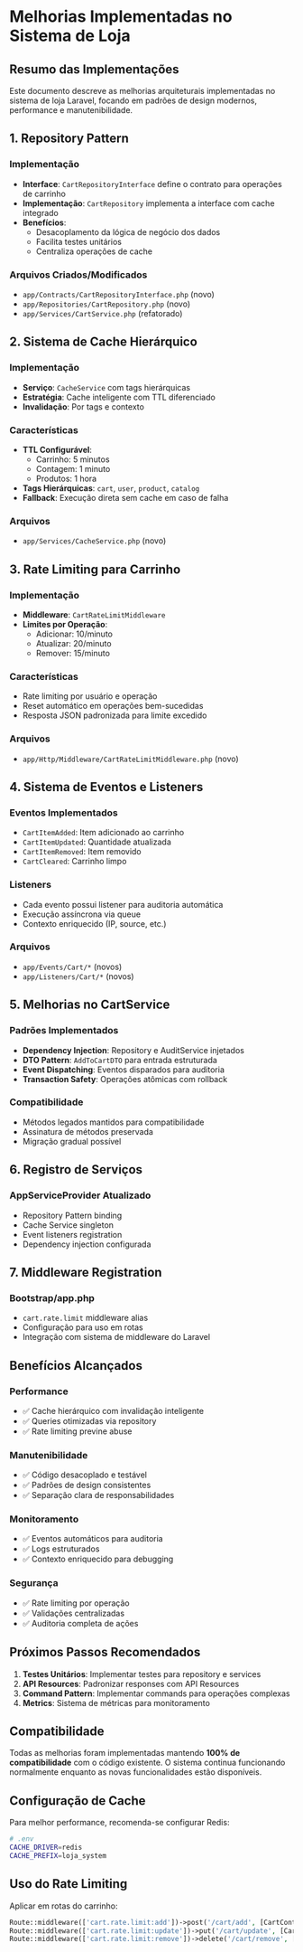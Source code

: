 # Melhorias Implementadas no Sistema de Loja

## Resumo das Implementações

Este documento descreve as melhorias arquiteturais implementadas no sistema de loja Laravel, focando em padrões de design modernos, performance e manutenibilidade.

## 1. Repository Pattern

### Implementação
- **Interface**: `CartRepositoryInterface` define o contrato para operações de carrinho
- **Implementação**: `CartRepository` implementa a interface com cache integrado
- **Benefícios**: 
  - Desacoplamento da lógica de negócio dos dados
  - Facilita testes unitários
  - Centraliza operações de cache

### Arquivos Criados/Modificados
- `app/Contracts/CartRepositoryInterface.php` (novo)
- `app/Repositories/CartRepository.php` (novo)
- `app/Services/CartService.php` (refatorado)

## 2. Sistema de Cache Hierárquico

### Implementação
- **Serviço**: `CacheService` com tags hierárquicas
- **Estratégia**: Cache inteligente com TTL diferenciado
- **Invalidação**: Por tags e contexto

### Características
- **TTL Configurável**: 
  - Carrinho: 5 minutos
  - Contagem: 1 minuto  
  - Produtos: 1 hora
- **Tags Hierárquicas**: `cart`, `user`, `product`, `catalog`
- **Fallback**: Execução direta sem cache em caso de falha

### Arquivos
- `app/Services/CacheService.php` (novo)

## 3. Rate Limiting para Carrinho

### Implementação
- **Middleware**: `CartRateLimitMiddleware`
- **Limites por Operação**:
  - Adicionar: 10/minuto
  - Atualizar: 20/minuto
  - Remover: 15/minuto

### Características
- Rate limiting por usuário e operação
- Reset automático em operações bem-sucedidas
- Resposta JSON padronizada para limite excedido

### Arquivos
- `app/Http/Middleware/CartRateLimitMiddleware.php` (novo)

## 4. Sistema de Eventos e Listeners

### Eventos Implementados
- `CartItemAdded`: Item adicionado ao carrinho
- `CartItemUpdated`: Quantidade atualizada
- `CartItemRemoved`: Item removido
- `CartCleared`: Carrinho limpo

### Listeners
- Cada evento possui listener para auditoria automática
- Execução assíncrona via queue
- Contexto enriquecido (IP, source, etc.)

### Arquivos
- `app/Events/Cart/*` (novos)
- `app/Listeners/Cart/*` (novos)

## 5. Melhorias no CartService

### Padrões Implementados
- **Dependency Injection**: Repository e AuditService injetados
- **DTO Pattern**: `AddToCartDTO` para entrada estruturada
- **Event Dispatching**: Eventos disparados para auditoria
- **Transaction Safety**: Operações atômicas com rollback

### Compatibilidade
- Métodos legados mantidos para compatibilidade
- Assinatura de métodos preservada
- Migração gradual possível

## 6. Registro de Serviços

### AppServiceProvider Atualizado
- Repository Pattern binding
- Cache Service singleton
- Event listeners registration
- Dependency injection configurada

## 7. Middleware Registration

### Bootstrap/app.php
- `cart.rate.limit` middleware alias
- Configuração para uso em rotas
- Integração com sistema de middleware do Laravel

## Benefícios Alcançados

### Performance
- ✅ Cache hierárquico com invalidação inteligente
- ✅ Queries otimizadas via repository
- ✅ Rate limiting previne abuse

### Manutenibilidade
- ✅ Código desacoplado e testável
- ✅ Padrões de design consistentes
- ✅ Separação clara de responsabilidades

### Monitoramento
- ✅ Eventos automáticos para auditoria
- ✅ Logs estruturados
- ✅ Contexto enriquecido para debugging

### Segurança
- ✅ Rate limiting por operação
- ✅ Validações centralizadas
- ✅ Auditoria completa de ações

## Próximos Passos Recomendados

1. **Testes Unitários**: Implementar testes para repository e services
2. **API Resources**: Padronizar responses com API Resources
3. **Command Pattern**: Implementar commands para operações complexas
4. **Metrics**: Sistema de métricas para monitoramento

## Compatibilidade

Todas as melhorias foram implementadas mantendo **100% de compatibilidade** com o código existente. O sistema continua funcionando normalmente enquanto as novas funcionalidades estão disponíveis.

## Configuração de Cache

Para melhor performance, recomenda-se configurar Redis:

```bash
# .env
CACHE_DRIVER=redis
CACHE_PREFIX=loja_system
```

## Uso do Rate Limiting

Aplicar em rotas do carrinho:

```php
Route::middleware(['cart.rate.limit:add'])->post('/cart/add', [CartController::class, 'add']);
Route::middleware(['cart.rate.limit:update'])->put('/cart/update', [CartController::class, 'update']);
Route::middleware(['cart.rate.limit:remove'])->delete('/cart/remove', [CartController::class, 'remove']);
```

